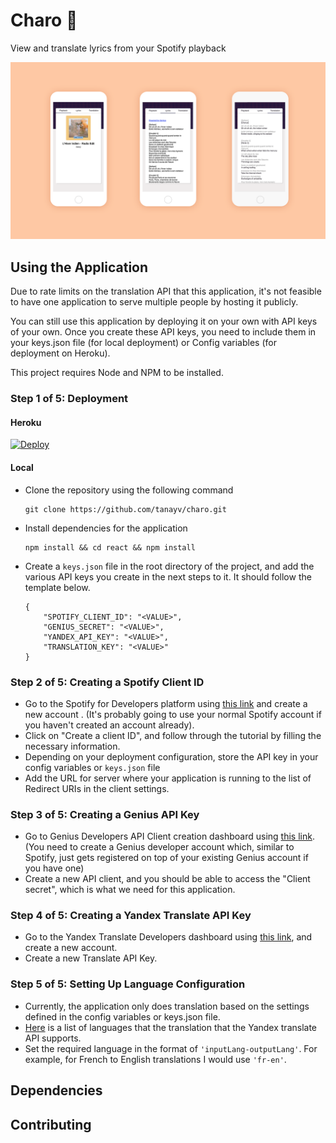 # Charo :vhs:
View and translate lyrics from your Spotify playback

![The Charo Application](./docs/assets/charo.png)

## Using the Application

Due to rate limits on the translation API that this application, it's not feasible to have one application to serve multiple people by hosting it publicly.

You can still use this application by deploying it on your own with API keys of your own. Once you create these API keys, you need to include them in your keys.json file (for local deployment) or Config variables (for deployment on Heroku). 

This project requires Node and NPM to be installed. 


### Step 1 of 5: Deployment


#### Heroku
[![Deploy](https://www.herokucdn.com/deploy/button.svg)](https://heroku.com/deploy?template=https://github.com/tanayv/charo.git)

#### Local
- Clone the repository using the following command
    ````
    git clone https://github.com/tanayv/charo.git

    ````

- Install dependencies for the application
    ````
    npm install && cd react && npm install
    ````

- Create a `keys.json` file in the root directory of the project, and add the various API keys you create in the next steps to it. It should follow the template below. 

    ````
    {
        "SPOTIFY_CLIENT_ID": "<VALUE>",
        "GENIUS_SECRET": "<VALUE>",
        "YANDEX_API_KEY": "<VALUE>",
        "TRANSLATION_KEY": "<VALUE>"
    }

    ````


### Step 2 of 5: Creating a Spotify Client ID
- Go to the Spotify for Developers platform using [this link](https://developer.spotify.com/dashboard/#) and create a new account . (It's probably going to use your normal Spotify account if you haven't created an account already).
- Click on "Create a client ID", and follow through the tutorial by filling the necessary information.
- Depending on your deployment configuration, store the API key in your config variables or ``keys.json`` file
- Add the URL for server where your application is running to the list of Redirect URIs in the client settings.

### Step 3 of 5: Creating a Genius API Key
- Go to Genius Developers API Client creation dashboard using [this link](https://genius.com/api-clients). (You need to create a Genius developer account which, similar to Spotify, just gets registered on top of your existing Genius account if you have one)
- Create a new API client, and you should be able to access the "Client secret", which is what we need for this application.

### Step 4 of 5: Creating a Yandex Translate API Key
- Go to the Yandex Translate Developers dashboard using [this link](https://translate.yandex.com/developers/keys), and create a new account. 
- Create a new Translate API Key. 


### Step 5 of 5: Setting Up Language Configuration
- Currently, the application only does translation based on the settings defined in the config variables or keys.json file.
- [Here](https://tech.yandex.com/translate/doc/dg/concepts/api-overview-docpage/#api-overview__languages) is a list of languages that the translation that the Yandex translate API supports.
- Set the required language in the format of `'inputLang-outputLang'`. For example, for French to English translations I would use `'fr-en'`.

## Dependencies

## Contributing
